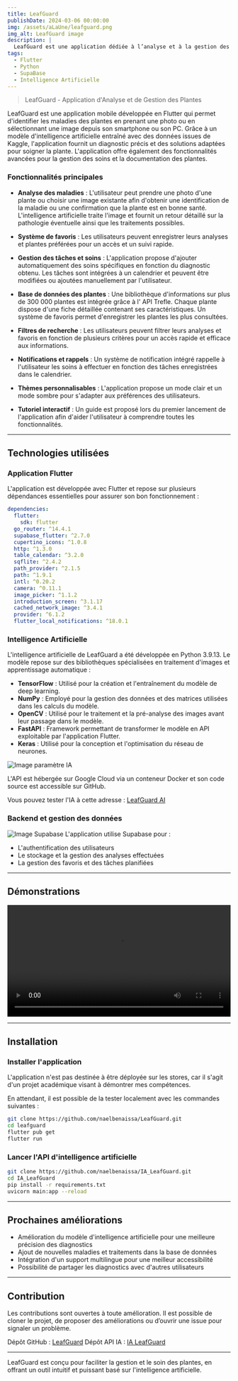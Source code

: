 ```yaml
---
title: LeafGuard
publishDate: 2024-03-06 00:00:00
img: /assets/aLaUne/leafguard.png
img_alt: LeafGuard image
description: |
  LeafGuard est une application dédiée à l’analyse et à la gestion des plantes.
tags:
  - Flutter
  - Python
  - SupaBase
  - Intelligence Artificielle
---
```


> LeafGuard - Application d'Analyse et de Gestion des Plantes

LeafGuard est une application mobile développée en Flutter qui permet d'identifier les maladies des plantes en prenant
une photo ou en sélectionnant une image depuis son smartphone ou son PC. Grâce à un modèle d'intelligence artificielle
entraîné avec des données issues de Kaggle, l'application fournit un diagnostic précis et des solutions adaptées pour
soigner la plante. L'application offre également des fonctionnalités avancées pour la gestion des soins et la
documentation des plantes.

### Fonctionnalités principales

- **Analyse des maladies** : L'utilisateur peut prendre une photo d'une plante ou choisir une image existante afin
  d'obtenir une identification de la maladie ou une confirmation que la plante est en bonne santé. L'intelligence
  artificielle traite l'image et fournit un retour détaillé sur la pathologie éventuelle ainsi que les traitements
  possibles.

- **Système de favoris** : Les utilisateurs peuvent enregistrer leurs analyses et plantes préférées pour un accès
  et un suivi rapide.

- **Gestion des tâches et soins** : L'application propose d'ajouter automatiquement des soins spécifiques en fonction du
  diagnostic obtenu. Les tâches sont intégrées à un calendrier et peuvent être modifiées ou ajoutées manuellement par
  l'utilisateur.

- **Base de données des plantes** : Une bibliothèque d'informations sur plus de 300 000 plantes est intégrée grâce à l'
  API Trefle. Chaque plante dispose d'une fiche détaillée contenant ses caractéristiques. Un système de favoris permet
  d'enregistrer les plantes les plus
  consultées.

- **Filtres de recherche** : Les utilisateurs peuvent filtrer leurs analyses et favoris en fonction de plusieurs
  critères pour un accès rapide et efficace aux informations.

- **Notifications et rappels** : Un système de notification intégré rappelle à l'utilisateur les soins à effectuer en
  fonction des tâches enregistrées dans le calendrier.

- **Thèmes personnalisables** : L'application propose un mode clair et un mode sombre pour s'adapter aux préférences des
  utilisateurs.

- **Tutoriel interactif** : Un guide est proposé lors du premier lancement de l'application afin d'aider
  l'utilisateur à comprendre toutes les fonctionnalités.

---

## Technologies utilisées

### Application Flutter

L'application est développée avec Flutter et repose sur plusieurs dépendances essentielles pour assurer son bon
fonctionnement :

```yaml
dependencies:
  flutter:
    sdk: flutter
  go_router: ^14.4.1
  supabase_flutter: ^2.7.0
  cupertino_icons: ^1.0.8
  http: ^1.3.0
  table_calendar: ^3.2.0
  sqflite: ^2.4.2
  path_provider: ^2.1.5
  path: ^1.9.1
  intl: ^0.20.2
  camera: ^0.11.1
  image_picker: ^1.1.2
  introduction_screen: ^3.1.17
  cached_network_image: ^3.4.1
  provider: ^6.1.2
  flutter_local_notifications: ^18.0.1
```

### Intelligence Artificielle

L'intelligence artificielle de LeafGuard a été développée en Python 3.9.13. Le modèle repose sur des bibliothèques
spécialisées en traitement d'images et apprentissage automatique :

- **TensorFlow** : Utilisé pour la création et l'entraînement du modèle de deep learning.
- **NumPy** : Employé pour la gestion des données et des matrices utilisées dans les calculs du modèle.
- **OpenCV** : Utilisé pour le traitement et la pré-analyse des images avant leur passage dans le modèle.
- **FastAPI** : Framework permettant de transformer le modèle en API exploitable par l'application Flutter.
- **Keras** : Utilisé pour la conception et l'optimisation du réseau de neurones.

![Image paramètre IA](/assets/leafguard/ia_params.png)

L'API est hébergée sur Google Cloud via un conteneur Docker et son code source est accessible sur GitHub.

Vous pouvez tester l'IA à cette adresse : [LeafGuard AI](https://leafguardai.naelbenaissa.fr/)

### Backend et gestion des données

![Image Supabase](/assets/leafguard/supabase-leafguard.png)
L'application utilise Supabase pour :

- L'authentification des utilisateurs
- Le stockage et la gestion des analyses effectuées
- La gestion des favoris et des tâches planifiées

---

## Démonstrations

<video width="100%" controls>
    <source src="/assets/leafguard/video_leafguard.mp4" type="video/mp4">
</video>

---

## Installation

### Installer l'application

L'application n'est pas destinée à être déployée sur les stores, car il s'agit d'un projet académique visant à démontrer
mes compétences.

En attendant, il est possible de la tester localement avec les commandes suivantes :

```bash
git clone https://github.com/naelbenaissa/LeafGuard.git
cd leafguard
flutter pub get
flutter run
```

### Lancer l'API d'intelligence artificielle

```bash
git clone https://github.com/naelbenaissa/IA_LeafGuard.git
cd IA_LeafGuard
pip install -r requirements.txt
uvicorn main:app --reload
```

---

## Prochaines améliorations

- Amélioration du modèle d'intelligence artificielle pour une meilleure précision des diagnostics
- Ajout de nouvelles maladies et traitements dans la base de données
- Intégration d'un support multilingue pour une meilleur accessibilité
- Possibilité de partager les diagnostics avec d'autres utilisateurs

---

## Contribution

Les contributions sont ouvertes à toute amélioration. Il est possible de cloner le projet, de proposer des améliorations
ou d’ouvrir une issue pour signaler un problème.

Dépôt GitHub : [LeafGuard](https://github.com/naelbenaissa/LeafGuard) Dépôt API
IA : [IA LeafGuard](https://github.com/naelbenaissa/IA_LeafGuard)

---

LeafGuard est conçu pour faciliter la gestion et le soin des plantes, en offrant un outil intuitif et puissant basé sur
l'intelligence artificielle.

